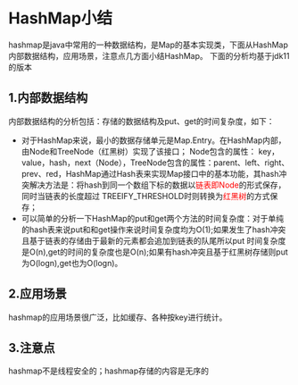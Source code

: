 # HashMap小结  
hashmap是java中常用的一种数据结构，是Map的基本实现类，下面从HashMap内部数据结构，应用场景，注意点几方面小结HashMap。 
下面的分析均基于jdk11的版本 
## 1.内部数据结构  
内部数据结构的分析包括：存储的数据结构及put、get的时间复杂度，如下：
* 对于HashMap来说，最小的数据存储单元是Map.Entry。在HashMap内部，由Node和TreeNode（红黑树）实现了该接口； 
Node包含的属性： key，value，hash，next（Node），TreeNode包含的属性：parent、left、right、prev、red，HashMap通过Hash表来实现Map接口中的基本功能，其hash冲突解决方法是：将hash到同一个数组下标的数据以<font color='red'>链表即Node</font>的形式保存，同时当链表的长度超过
TREEIFY_THRESHOLD时则转换为<font color='red'>红黑树</font>的方式保存；  
* 可以简单的分析一下HashMap的put和get两个方法的时间复杂度：对于单纯的hash表来说put和和get操作来说时间复杂度均为O(1);如果发生了hash冲突且基于链表的存储由于最新的元素都会追加到链表的队尾所以put
时间复杂度是O(n),get的时间的复杂度也是O(n);如果有hash冲突且基于红黑树存储则put为O(logn),get也为O(logn)。  
## 2.应用场景
hashmap的应用场景很广泛，比如缓存、各种按key进行统计。  
## 3.注意点
hashmap不是线程安全的；hashmap存储的内容是无序的
